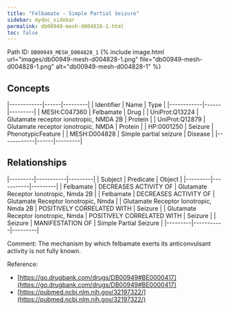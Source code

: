 ```yaml
---
title: "Felbamate - Simple Partial Seizure"
sidebar: mydoc_sidebar
permalink: db00949-mesh-d004828-1.html
toc: false 
---
```



Path ID: `DB00949_MESH_D004828_1`
{% include image.html url="images/db00949-mesh-d004828-1.png" file="db00949-mesh-d004828-1.png" alt="db00949-mesh-d004828-1" %}

## Concepts

|------------|------|---------|
| Identifier | Name | Type    |
|------------|------|---------|
| MESH:C047360 | Felbamate | Drug |
| UniProt:Q13224 | Glutamate receptor ionotropic, NMDA 2B | Protein |
| UniProt:Q12879 | Glutamate receptor ionotropic, NMDA | Protein |
| HP:0001250 | Seizure | PhenotypicFeature |
| MESH:D004828 | Simple partial seizure | Disease |
|------------|------|---------|

## Relationships

|---------|-----------|---------|
| Subject | Predicate | Object  |
|---------|-----------|---------|
| Felbamate | DECREASES ACTIVITY OF | Glutamate Receptor Ionotropic, Nmda 2B |
| Felbamate | DECREASES ACTIVITY OF | Glutamate Receptor Ionotropic, Nmda |
| Glutamate Receptor Ionotropic, Nmda 2B | POSITIVELY CORRELATED WITH | Seizure |
| Glutamate Receptor Ionotropic, Nmda | POSITIVELY CORRELATED WITH | Seizure |
| Seizure | MANIFESTATION OF | Simple Partial Seizure |
|---------|-----------|---------|

Comment: The mechanism by which felbamate exerts its anticonvulsant activity is not fully known.

Reference: 
  - [https://go.drugbank.com/drugs/DB00949#BE0000417](https://go.drugbank.com/drugs/DB00949#BE0000417)
  - [https://pubmed.ncbi.nlm.nih.gov/32197322/](https://pubmed.ncbi.nlm.nih.gov/32197322/)
